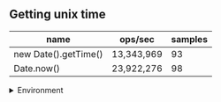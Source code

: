 ## Getting unix time

|name|ops/sec|samples|
|-|-|-|
|new Date().getTime()|13,343,969|93|
|Date.now()|23,922,276|98|


<details>
<summary>Environment</summary>

* __Machine:__ linux x64 | 4 vCPUs | 15.2GB Mem
* __Run:__ Sat May 04 2024 02:05:27 GMT+0000 (Coordinated Universal Time)
</details>

<!--
{"environment":{"platform":"linux","arch":"x64","cpus":4,"totalMemory":15.245216369628906},"benchmarks":[{"name":"new Date().getTime()","opsSec":13343968.585740784,"samples":5},{"name":"Date.now()","opsSec":23922275.90199401,"samples":6}]}-->
